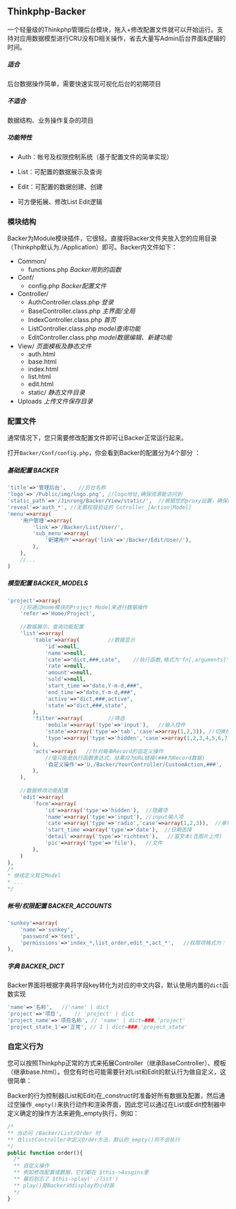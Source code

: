 ## Thinkphp-Backer

一个轻量级的Thinkphp管理后台模块，拖入+修改配置文件就可以开始运行。支持对应用数据模型进行CRU没有D相关操作，省去大量写Admin后台界面&逻辑的时间。

##### 适合

后台数据操作简单，需要快速实现可视化后台的初期项目

##### 不适合

数据结构、业务操作复杂的项目

##### 功能特性

- Auth：帐号及权限控制系统（基于配置文件的简单实现）


- List：可配置的数据展示及查询
- Edit：可配置的数据创建、创建
- 可方便拓展、修改List Edit逻辑



### 模块结构

Backer为Module模块插件，它很轻。直接将Backer文件夹放入您的应用目录（Thinkphp默认为./Application）即可。Backer内文件如下：

- Common/
  - functions.php      *Backer用到的函数*
- Conf/
  - config.php           *Backer配置文件*
- Controller/
  - AuthController.class.php    *登录*
  - BaseController.class.php    *主界面/全局*
  - IndexController.class.php   *首页*
  - ListController.class.php      *model查询功能*
  - EditController.class.php      *model数据编辑、新建功能*
- View/               *页面模板及静态文件*
  - auth.html
  - base.html
  - index.html
  - list.html
  - edit.html
  - static/       *静态文件目录*
- Uploads          *上传文件保存目录*



### 配置文件

通常情况下，您只需要修改配置文件即可让Backer正常运行起来。

打开``Backer/Conf/config.php``，你会看到Backer的配置分为4个部分 ：



##### 基础配置  BACKER

```php
'title'=>'管理后台',	//后台名称
'logo'=>'/Public/img/logo.png',	//logo地址,确保资源能访问到
'static_path'=>'/Jinrong/Backer/View/static/',	//根据您的proxy设置，确保静态资源能访问到
'reveal'=>'auth_*',	//无需权限验证的 Cotroller_[Action|Model]
'menu'=>array(
    '用户管理'=>array(
        'link'=>'/Backer/List/User/',
        'sub_menu'=>array(
            '新建用户'=>array('link'=>'/Backer/Edit/User/'),
        ),
    ),
    //...
)
```



##### 模型配置  BACKER_MODELS

```php
'project'=>array(
  	//将通过Home模块的Project Model来进行数据操作
    'refer'=>'Home/Project',
  
  	//数据展示、查询功能配置
    'list'=>array(
        'table'=>array(			//数据显示
            'id'=>null,
            'name'=>null,
            'cate'=>"dict,###,cate",	//执行函数,格式为'fn[,arguments]'，###代替字段值
            'rate'=>null,
            'amount'=>null,
            'sold'=>null,
            'start_time'=>"date,Y-m-d,###",
            'end_time'=>"date,Y-m-d,###",
            'active'=>"dict,###,active",
            'state'=>"dict,###,state",
        ),
        'filter'=>array(		//筛选
          	'mobile'=>array('type'=>'input'),	//输入控件
            'state'=>array('type'=>'tab','case'=>array(1,2,3)),	//切换控件
          	'type'=>array('type'=>'hidden','case'=>array(1,2,3,4,5,6,7)), //隐藏参数
        ),
        'acts'=>array(   //针对每条Record的自定义操作
          	//值只能是执行函数表达式，结果应为URL链接(###为Record数据)
            '自定义操作'=>'U,/Backer/YourController/CustomAction,###',
        ),
    ),
  
  	//数据修改功能配置
    'edit'=>array(
        'form'=>array(
            'id'=>array('type'=>'hidden'),	//隐藏项
            'name'=>array('type'=>'input'), //input输入项
            'cate'=>array('type'=>'radio','case'=>array(1,2,3)),  //单项选择
            'start_time'=>array('type'=>'date'),  //日期选择
            'detail'=>array('type'=>'richtext'),   //富文本(含图片上传)
            'pic'=>array('type'=>'file'),   //文件
        ),
    )
),
/*
* 继续定义其它Model
* ...
*/
```



##### 帐号/权限配置  BACKER_ACCOUNTS

```php
'sunkey'=>array(
    'name'=>'sunkey',
    'password'=>'test',
    'permissions'=>'index_*,list_order,edit_*,act_*',	//权限项格式为： (Controller)_(action|*)
),
```



##### 字典  BACKER_DICT

Backer界面将根据字典将字段key转化为对应的中文内容，默认使用内置的``dict``函数实现

```php
'name'=>'名称',	//'name' | dict
'project'=>'项目',	// 'project' | dict
'project_name'=>'项目名称', // 'name' | dict=###,'project'
'project_state_1'=>'正常', // 1 | dict=###,'project_state'
```



### 自定义行为

您可以按照Thinkphp正常的方式来拓展Controller（继承BaseController）、模板（继承base.html）。但您有时也可能需要针对List和Edit的默认行为做自定义，这很简单：



Backer的行为控制器(List和Edit)在\_construct时准备好所有数据及配置，然后通过空操作``_empty()``来执行动作和渲染界面，因此您可以通过在List或Edit控制器中定义确定的操作方法来避免_empty执行，例如：

```php
/*
** 当访问 /Backer/List/Order 时
** 在listController中定义Order方法，默认的_empty()将不会执行
*/
public function order(){
  /*
  ** 自定义操作
  ** 例如修改配置或数据，它们都在 $this->Assgins里
  ** 最后别忘了 $this->play('./list')
  ** play()是Backer对display的小封装
  */
}

```